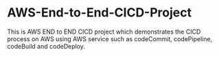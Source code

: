 # AWS-End-to-End-CICD-Project
This is AWS END to END CICD project which demonstrates the CICD process on AWS using AWS service such as codeCommit, codePipeline, codeBuild and codeDeploy.
